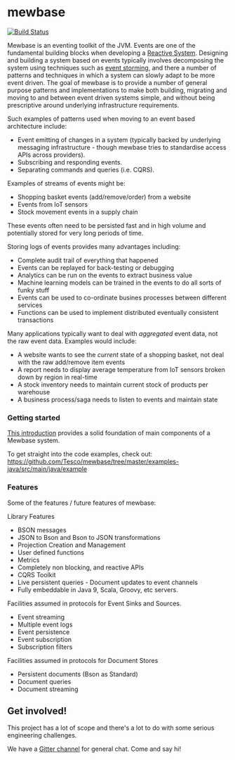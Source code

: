 ﻿# mewbase
[![Build Status](https://travis-ci.org/Tesco/mewbase.svg)](https://travis-ci.org/Tesco/mewbase)

Mewbase is an eventing toolkit of the JVM. Events are one of the fundamental building blocks when developing a [Reactive System](https://www.reactivemanifesto.org/). Designing and building a system based on events typically involves decomposing the system using techniques such as [event storming](https://www.youtube.com/watch?v=sPseA_3UOMk), and there a number of patterns and techniques in which a system can slowly adapt to be more event driven. The goal of mewbase is to provide a number of general purpose patterns and implementations to make both building, migrating and moving to and between event driven systems simple, and without being prescriptive around underlying infrastructure requirements.

Such examples of patterns used when moving to an event based architecture include:

* Event emitting of changes in a system (typically backed by underlying messaging infrastructure - though mewbase tries to standardise access APIs across providers).
* Subscribing and responding events.
* Separating commands and queries (i.e. CQRS).

Examples of streams of events might be:

* Shopping basket events (add/remove/order) from a website
* Events from IoT sensors
* Stock movement events in a supply chain

These events often need to be persisted fast and in high volume and potentially stored for very long periods of time. 

Storing logs of events provides many advantages including:

* Complete audit trail of everything that happened
* Events can be replayed for back-testing or debugging
* Analytics can be run on the events to extract business value
* Machine learning models can be trained in the events to do all sorts of funky stuff
* Events can be used to co-ordinate busines processes between different services
* Functions can be used to implement distributed eventually consistent transactions

Many applications typically want to deal with *aggregated* event data, not the raw event data. Examples would
include:

* A website wants to see the *current* state of a shopping basket, not deal with the raw add/remove item events
* A report needs to display average temperature from IoT sensors broken down by region in real-time
* A stock inventory needs to maintain current stock of products per warehouse
* A business process/saga needs to listen to events and maintain state

### Getting started 

[This introduction](https://github.com/Tesco/mewbase/blob/master/docs/introduction.md) provides a solid foundation of main components of a Mewbase system.

To get straight into the code examples, check out: https://github.com/Tesco/mewbase/tree/master/examples-java/src/main/java/example

### Features

Some of the features / future features of mewbase:

Library Features

* BSON messages
* JSON to Bson and Bson to JSON transformations
* Projection Creation and Management
* User defined functions
* Metrics
* Completely non blocking, and reactive APIs
* CQRS Toolkit
* Live persistent queries - Document updates to event channels
* Fully embeddable in Java 9, Scala, Groovy, etc servers.

Facilities assumed in protocols for Event Sinks and Sources. 

* Event streaming
* Multiple event logs
* Event persistence
* Event subscription
* Subscription filters

Facilities assumed in protocols for Document Stores

* Persistent documents (Bson as Standard)
* Document queries
* Document streaming

## Get involved!

This project has a lot of scope and there's a lot to do with some serious engineering challenges.

We have a [Gitter channel](https://gitter.im/mewbase) for general chat. Come and say hi!





